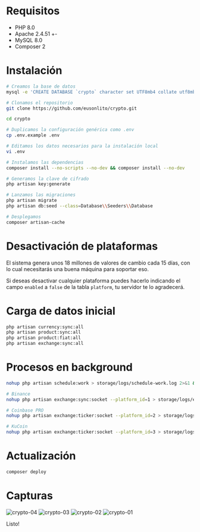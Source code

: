 # Requisitos

* PHP 8.0
* Apache 2.4.51 +-
* MySQL 8.0
* Composer 2

# Instalación

```bash
# Creamos la base de datos
mysql -e 'CREATE DATABASE `crypto` character set UTF8mb4 collate utf8mb4_bin;'

# Clonamos el repositorio
git clone https://github.com/eusonlito/crypto.git

cd crypto

# Duplicamos la configuración genérica como .env
cp .env.example .env

# Editamos los datos necesarios para la instalación local
vi .env

# Instalamos las dependencias
composer install --no-scripts --no-dev && composer install --no-dev

# Generamos la clave de cifrado
php artisan key:generate

# Lanzamos las migraciones
php artisan migrate
php artisan db:seed --class=Database\\Seeders\\Database

# Desplegamos
composer artisan-cache
````

# Desactivación de plataformas

El sistema genera unos 18 millones de valores de cambio cada 15 días, con lo cual necesitarás una buena máquina para soportar eso.

Si deseas desactivar cualquier plataforma puedes hacerlo indicando el campo `enabled` a `false` de la tabla `platform`, tu servidor te lo agradecerá.

# Carga de datos inicial

```bash
php artisan currency:sync:all
php artisan product:sync:all
php artisan product:fiat:all
php artisan exchange:sync:all
```

# Procesos en background

```bash
nohup php artisan schedule:work > storage/logs/schedule-work.log 2>&1 &

# Binance
nohup php artisan exchange:sync:socket --platform_id=1 > storage/logs/exchange-sync-socket-1.log 2>&1 &

# Coinbase PRO
nohup php artisan exchange:ticker:socket --platform_id=2 > storage/logs/exchange-ticker-socket-2.log 2>&1 &

# KuCoin
nohup php artisan exchange:ticker:socket --platform_id=3 > storage/logs/exchange-ticker-socket-3.log 2>&1 &
```

# Actualización

```bash
composer deploy
```

# Capturas

![crypto-04](https://user-images.githubusercontent.com/644551/149986612-6303a6fd-9aec-426e-8499-37a0e7e011fe.png)
![crypto-03](https://user-images.githubusercontent.com/644551/149986613-61e64584-609b-4d81-afad-9445fabfe28a.png)
![crypto-02](https://user-images.githubusercontent.com/644551/149986615-5170bac2-4e3b-4ac3-b044-f88eb185f1a3.png)
![crypto-01](https://user-images.githubusercontent.com/644551/149986618-bd4927bd-ae63-45fd-917e-4e79c3532a5b.png)

Listo!

